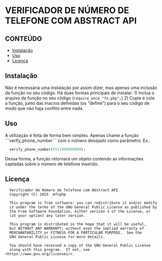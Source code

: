 # VERIFICADOR DE NÚMERO DE TELEFONE COM ABSTRACT API

## CONTEÚDO
- [Instalação](#instalação)
- [Uso](#uso)
- [Licença](#licença)

## Instalação
  Não é necessária uma instalação por assim dizer, mas apenas uma inclusão da função no seu código.
  Há duas formas principais de instalar: 1) Inclua o arquivo da função no seu código (```require_once "fn.php";```) 2) Copie e cole a função, junto das macros definidas (os "define") para o seu código de modo que não haja conflito entre nada.
## Uso
  A utilização é feita de forma bem simples.
  Apenas chame a função ´´´verify_phone_number´´´ com o número desejado como parâmetro.
  Ex.:
  ```php
    verify_phone_number(5511999999999);
  ```
  Dessa forma, a função retornará um objeto contendo as informações captadas sobre o número de telefone inserido.
## Licença
  ```
    Verificador de Número de Telefone com Abstract API
    Copyright (C) 2025  mfcphp

    This program is free software: you can redistribute it and/or modify
    it under the terms of the GNU General Public License as published by
    the Free Software Foundation, either version 3 of the License, or
    (at your option) any later version.

    This program is distributed in the hope that it will be useful,
    but WITHOUT ANY WARRANTY; without even the implied warranty of
    MERCHANTABILITY or FITNESS FOR A PARTICULAR PURPOSE.  See the
    GNU General Public License for more details.

    You should have received a copy of the GNU General Public License
    along with this program.  If not, see <https://www.gnu.org/licenses/>.
  ```
